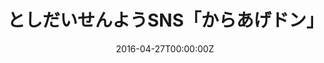 ---
title: としだいせんようSNS「からあげドン」
summary: コロナかにおける だいがくせいの こどくをかいけつするための オンラインこうりゅうくうかんとして、マストドンインスタンスを せっち・うんえい 
tags:
- proper
date: "2016-04-27T00:00:00Z"

# Optional external URL for project (replaces project detail page).
external_link: "https://karagedon.com/about/more"

image:
  caption: 
  focal_point: 

links:
- icon: 
  icon_pack: 
  name: からあげドン
  url: https://karagedon.com/about/more
url_code: ""
url_pdf: ""
url_slides: ""
url_video: ""

# Slides (optional).
#   Associate this project with Markdown slides.
#   Simply enter your slide deck's filename without extension.
#   E.g. `slides = "example-slides"` references `content/slides/example-slides.md`.
#   Otherwise, set `slides = ""`.
slides: 
---